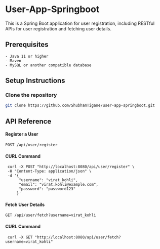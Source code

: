 
# User-App-Springboot

This is a Spring Boot application for user registration, including RESTful APIs for user registration and fetching user details.


## Prerequisites
    - Java 11 or higher
    - Maven
    - MySQL or another compatible database
## Setup  Instructions
### Clone the repository
 ```bash
 git clone https://github.com/ShubhamTigane/user-app-springboot.git
 ```
## API Reference

#### Register a User

```http
POST /api/user/register
```

#### CURL Command 
```http
 curl -X POST "http://localhost:8080/api/user/register" \
 -H "Content-Type: application/json" \
 -d '{
      "username": "virat_kohli",
      "email": "virat.kohli@example.com",
      "password": "password123"
     }'
```

#### Fetch User Details

```http
GET /api/user/fetch?username=virat_kohli
```

#### CURL Command
```http
 curl -X GET "http://localhost:8080/api/user/fetch?username=virat_kohli"

```
